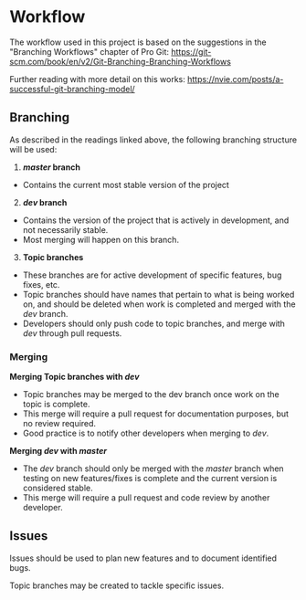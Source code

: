 # Workflow

The workflow used in this project is based on the suggestions in the "Branching Workflows" chapter of Pro Git: https://git-scm.com/book/en/v2/Git-Branching-Branching-Workflows

Further reading with more detail on this works: https://nvie.com/posts/a-successful-git-branching-model/

## Branching

As described in the readings linked above, the following branching structure will be used: 

1. ***master* branch**
  - Contains the current most stable version of the project
2. ***dev* branch**
  - Contains the version of the project that is actively in development, and not necessarily stable. 
  - Most merging will happen on this branch. 
3. **Topic branches**
  - These branches are for active development of specific features, bug fixes, etc.
  - Topic branches should have names that pertain to what is being worked on, and should be deleted when work is completed and merged with the *dev* branch. 
  - Developers should only push code to topic branches, and merge with *dev* through pull requests.  
  
### Merging

**Merging Topic branches with *dev***
- Topic branches may be merged to the dev branch once work on the topic is complete. 
- This merge will require a pull request for documentation purposes, but no review required. 
- Good practice is to notify other developers when merging to *dev*.

**Merging *dev* with *master***
- The *dev* branch should only be merged with the *master* branch when testing on new features/fixes is complete and the current version is considered stable. 
- This merge will require a pull request and code review by another developer. 

## Issues

Issues should be used to plan new features and to document identified bugs. 

Topic branches may be created to tackle specific issues. 

